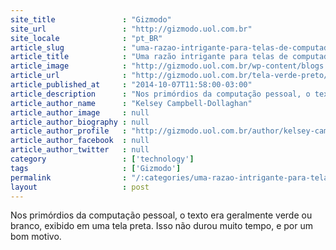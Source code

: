 ```yaml
---
site_title               : "Gizmodo"
site_url                 : "http://gizmodo.uol.com.br"
site_locale              : "pt_BR"
article_slug             : "uma-razao-intrigante-para-telas-de-computador-nao-usarem-mais-texto-verde-sobre-fundo-preto"
article_title            : "Uma razão intrigante para telas de computador não usarem mais texto verde sobre fundo preto"
article_image            : "http://gizmodo.uol.com.br/wp-content/blogs.dir/8/files/2014/10/tela-verde-fundo-preto.jpg"
article_url              : "http://gizmodo.uol.com.br/tela-verde-preto/"
article_published_at     : "2014-10-07T11:58:00-03:00"
article_description      : "Nos primórdios da computação pessoal, o texto era geralmente verde ou branco, exibido em uma tela preta. Isso não durou muito tempo, e por um bom motivo."
article_author_name      : "Kelsey Campbell-Dollaghan"
article_author_image     : null
article_author_biography : null
article_author_profile   : "http://gizmodo.uol.com.br/author/kelsey-campbell-dollaghan/"
article_author_facebook  : null
article_author_twitter   : null
category                 : ['technology']
tags                     : ['Gizmodo']
permalink                : "/:categories/uma-razao-intrigante-para-telas-de-computador-nao-usarem-mais-texto-verde-sobre-fundo-preto/"
layout                   : post
---
```


Nos primórdios da computação pessoal, o texto era geralmente verde ou branco, exibido em uma tela preta. Isso não durou muito tempo, e por um bom motivo.
